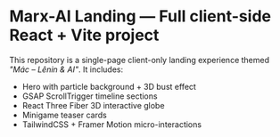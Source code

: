 # Marx-AI Landing — Full client-side React + Vite project

This repository is a single-page client-only landing experience themed *"Mác – Lênin & AI"*. It includes:
- Hero with particle background + 3D bust effect
- GSAP ScrollTrigger timeline sections
- React Three Fiber 3D interactive globe
- Minigame teaser cards
- TailwindCSS + Framer Motion micro-interactions